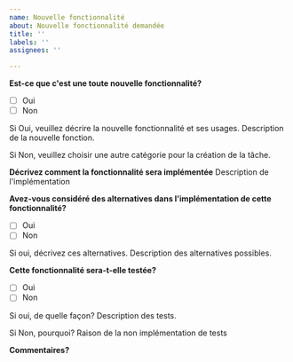 ```yaml
---
name: Nouvelle fonctionnalité
about: Nouvelle fonctionnalité demandée
title: ''
labels: ''
assignees: ''

---
```


**Est-ce que c'est une toute nouvelle fonctionnalité?**
- [ ] Oui
- [ ] Non

Si Oui, veuillez décrire la nouvelle fonctionnalité et ses usages.
Description de la nouvelle fonction.

Si Non, veuillez choisir une autre catégorie pour la création de la tâche.

**Décrivez comment la fonctionnalité sera implémentée**
Description de l'implémentation

**Avez-vous considéré des alternatives dans l'implémentation de cette fonctionnalité?**
- [ ] Oui
- [ ] Non

Si oui, décrivez ces alternatives.
Description des alternatives possibles.

**Cette fonctionnalité sera-t-elle testée?**
- [ ] Oui
- [ ] Non

Si oui, de quelle façon?
Description des tests.

Si Non, pourquoi?
Raison de la non implémentation de tests

**Commentaires?**
